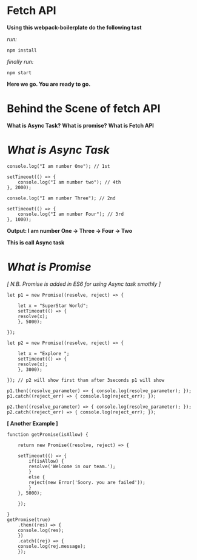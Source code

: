 # Fetch API

**Using this webpack-boilerplate do the following tast** 

_run:_

	npm install
	
_finally run:_
	
	npm start

**Here we go. You are ready to go.**


# Behind the Scene of fetch API

**What is Async Task?**
**What is promise?**
**What is Fetch API**

# _What is Async Task_

	console.log("I am number One"); // 1st

	setTimeout(() => {
	    console.log("I am number two"); // 4th
	}, 2000);

	console.log("I am number Three"); // 2nd

	setTimeout(() => {
	    console.log("I am number Four"); // 3rd
	}, 1000);

**Output: I am number One -> Three -> Four -> Two**

**This is call Async task** 


# _What is Promise_

_[ N.B. Promise is added in ES6 for using Async task smothly ]_

	let p1 = new Promise((resolve, reject) => {

	    let x = "SuperStar World";
	    setTimeout(() => {
		resolve(x);        
	    }, 5000);

	});

	let p2 = new Promise((resolve, reject) => {

	    let x = "Explore ";
	    setTimeout(() => {
		resolve(x);        
	    }, 3000);

	}); // p2 will show first than after 3seconds p1 will show

	p1.then((resolve_parameter) => { console.log(resolve_parameter); });
	p1.catch((reject_err) => { console.log(reject_err); });

	p2.then((resolve_parameter) => { console.log(resolve_parameter); });
	p2.catch((reject_err) => { console.log(reject_err); });


**[ Another Example ]**

	function getPromise(isAllow) {

	    return new Promise((resolve, reject) => {

		setTimeout(() => {
		    if(isAllow) {
			resolve('Welcome in our team.');
		    }
		    else {
			reject(new Error('Soory. you are failed'));
		    }
		}, 5000);

	    });

	}
	getPromise(true)
	    .then((res) => {
		console.log(res);
	    })
	    .catch((rej) => {
		console.log(rej.message);
	    });
	    
